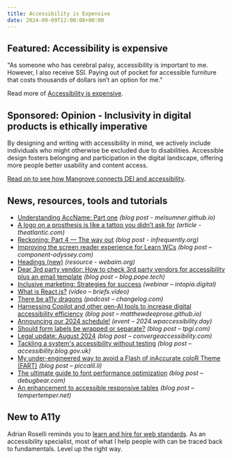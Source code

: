 ```yaml
---
title: Accessibility is Expensive
date: 2024-09-09T12:00:08+00:00
---
```


## Featured: Accessibility is expensive

"As someone who has cerebral palsy, accessibility is important to me. However, I also receive SSI. Paying out of pocket for accessible furniture that costs thousands of dollars isn’t an option for me."

Read more of [Accessibility is expensive](https://gracedowwrites.com/2024/08/14/accessibility-is-expensive/).

## Sponsored: Opinion - Inclusivity in digital products is ethically imperative

By designing and writing with accessibility in mind, we actively include individuals who might otherwise be excluded due to disabilities. Accessible design fosters belonging and participation in the digital landscape, offering more people better usability and content access.

[Read on to see how Mangrove connects DEI and accessibility](https://bit.ly/3X4VlkC).

## News, resources, tools and tutorials

- [Understanding AccName: Part one](https://melsumner.github.io/understanding-accname-part-one) *(blog post - melsumner.github.io)*
- [A logo on a prosthesis is like a tattoo you didn’t ask for](https://www.theatlantic.com/health/archive/2024/08/prosthetic-limb-branding-bebionic/679461/) *(article - theatlantic.com)*
- [Reckoning: Part 4 — The way out](https://infrequently.org/2024/08/the-way-out/) *(blog post - infrequently.org)*
- [Improving the screen reader experience for Learn WCs](https://component-odyssey.com/articles/12-improving-the-screen-reader-experience-for-learn-wcs) *(blog post – component-odyssey.com)*
- [Headings (new)](https://webaim.org/techniques/headings/) *(resource - webaim.org)*
- [Dear 3rd party vendor: How to check 3rd party vendors for accessibility plus an email template](https://blog.pope.tech/2024/09/02/check-3rd-party-vendors-for-accessibility/) *(blog post – blog.pope.tech)*
- [Inclusive marketing: Strategies for success](https://intopia.digital/articles/inclusive-marketing-strategies-for-success/) *(webinar – intopia.digital)*
- [What is React.js?](https://briefs.video/videos/what-is-react/) *(video – briefs.video)*
- [There be a11y dragons](https://changelog.com/jsparty/335) *(podcast – changelog.com)*
- [Harnessing Copilot and other gen-AI tools to increase digital accessibility efficiency](https://matthewdeeprose.github.io/harnessCopilot.html) *(blog post – matthewdeeprose.github.io)*
- [Announcing our 2024 schedule!](https://2024.wpaccessibility.day/announcing-our-2024-schedule/) *(event – 2024.wpaccessibility.day)*
- [Should form labels be wrapped or separate?](https://www.tpgi.com/should-form-labels-be-wrapped-or-separate/) *(blog post – tpgi.com)*
- [Legal update: August 2024](https://convergeaccessibility.com/2024/09/03/legal-update-august-2024/) *(blog post – convergeaccessibility.com)*
- [Tackling a system's accessibility without testing](https://accessibility.blog.gov.uk/2024/09/03/tackling-a-systems-accessibility-without-testing/) *(blog post – accessibility.blog.gov.uk)*
- [My under-engineered way to avoid a Flash of inAccurate coloR Theme (FART)](https://piccalil.li/links/my-under-engineered-way-to-avoid-a-flash-of-in-accurate-colo-r-theme-fart/) *(blog post – piccalil.li)*
- [The ultimate guide to font performance optimization](https://www.debugbear.com/blog/website-font-performance) *(blog post – debugbear.com)*
- [An enhancement to accessible responsive tables](https://www.tempertemper.net/blog/an-enhancement-to-accessible-responsive-tables) *(blog post – tempertemper.net)*

## New to A11y

Adrian Roselli reminds you to [learn and hire for web standards](https://adrianroselli.com/2024/09/semi-annual-reminder-to-learn-and-hire-for-web-standards.html). As an accessibility specialist, most of what I help people with can be traced back to fundamentals. Level up the right way.
